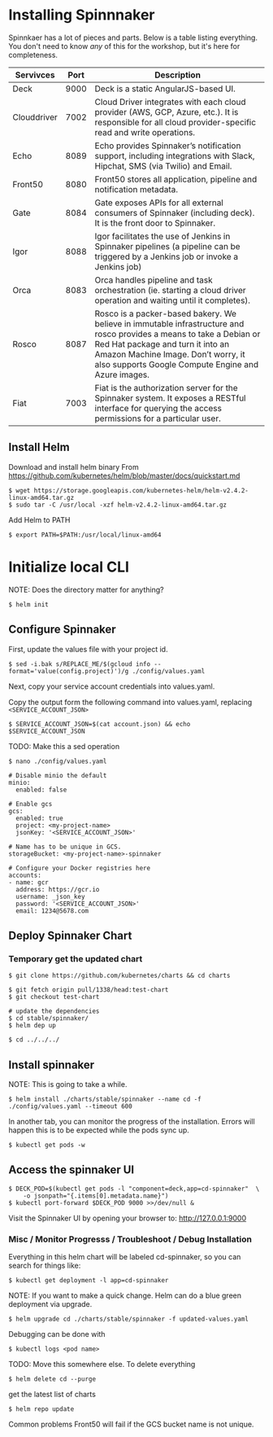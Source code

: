 # Installing Spinnnaker

Spinnkaer has a lot of pieces and parts.  Below is a table listing everything.  You don't need to know *any* of this for the workshop, but it's here for completeness.

| Servivces | Port | Description |
| --- | --- | --- |
| Deck	| 9000 | Deck is a static AngularJS-based UI. |
| Clouddriver	| 7002 | Cloud Driver integrates with each cloud provider (AWS, GCP, Azure, etc.). It is responsible for all cloud provider-specific read and write operations. |
| Echo	| 8089 | Echo provides Spinnaker’s notification support, including integrations with Slack, Hipchat, SMS (via Twilio) and Email. |
| Front50	| 8080 | Front50 stores all application, pipeline and notification metadata. |
| Gate	| 8084 | Gate exposes APIs for all external consumers of Spinnaker (including deck). It is the front door to Spinnaker. |
| Igor	| 8088 | Igor facilitates the use of Jenkins in Spinnaker pipelines (a pipeline can be triggered by a Jenkins job or invoke a Jenkins job) |
| Orca	| 8083 | Orca handles pipeline and task orchestration (ie. starting a cloud driver operation and waiting until it completes). |
| Rosco	| 8087 | Rosco is a packer-based bakery. We believe in immutable infrastructure and rosco provides a means to take a Debian or Red Hat package and turn it into an Amazon Machine Image. Don’t worry, it also supports Google Compute Engine and Azure images. |
| Fiat	| 7003 | Fiat is the authorization server for the Spinnaker system.  It exposes a RESTful interface for querying the access permissions for a particular user. |

## Install Helm 
Download and install helm binary
From https://github.com/kubernetes/helm/blob/master/docs/quickstart.md
```shell
$ wget https://storage.googleapis.com/kubernetes-helm/helm-v2.4.2-linux-amd64.tar.gz
$ sudo tar -C /usr/local -xzf helm-v2.4.2-linux-amd64.tar.gz
```

Add Helm to PATH
```shell
$ export PATH=$PATH:/usr/local/linux-amd64
```
 
# Initialize local CLI
NOTE:  Does the directory matter for anything?
```shell
$ helm init
```

## Configure Spinnaker

First, update the values file with your project id.
```shell
$ sed -i.bak s/REPLACE_ME/$(gcloud info --format='value(config.project)')/g ./config/values.yaml
```

Next, copy your service account credentials into values.yaml.

Copy the output form the following command into values.yaml, replacing ```<SERVICE_ACCOUNT_JSON>```

```shell
$ SERVICE_ACCOUNT_JSON=$(cat account.json) && echo $SERVICE_ACCOUNT_JSON
```
TODO: Make this a sed operation
```shell
$ nano ./config/values.yaml 
```
 
```shell
# Disable minio the default
minio:
  enabled: false
 
# Enable gcs
gcs:
  enabled: true
  project: <my-project-name>
  jsonKey: '<SERVICE_ACCOUNT_JSON>'
 
# Name has to be unique in GCS.
storageBucket: <my-project-name>-spinnaker 
 
# Configure your Docker registries here
accounts:
- name: gcr
  address: https://gcr.io
  username: _json_key
  password: '<SERVICE_ACCOUNT_JSON>'
  email: 1234@5678.com
```

## Deploy Spinnaker Chart

### Temporary get the updated chart
```shell
$ git clone https://github.com/kubernetes/charts && cd charts

$ git fetch origin pull/1338/head:test-chart
$ git checkout test-chart

# update the dependencies
$ cd stable/spinnaker/
$ helm dep up 

$ cd ../../../
```

## Install spinnaker
NOTE: This is going to take a while. 
```shell
$ helm install ./charts/stable/spinnaker --name cd -f ./config/values.yaml --timeout 600
```
In another tab, you can monitor the progress of the installation. 
Errors will happen this is to be expected while the pods sync up.
```shell
$ kubectl get pods -w
```

## Access the spinnaker UI

```shell
$ DECK_POD=$(kubectl get pods -l "component=deck,app=cd-spinnaker"  \
    -o jsonpath="{.items[0].metadata.name}")
$ kubectl port-forward $DECK_POD 9000 >>/dev/null &
```
 
Visit the Spinnaker UI by opening your browser to: http://127.0.0.1:9000


### Misc / Monitor Progresss / Troubleshoot / Debug Installation
Everything in this helm chart will be labeled cd-spinnaker, so you can search for things like: 
```shell
$ kubectl get deployment -l app=cd-spinnaker
```

NOTE: If you want to make a quick change.  Helm can do a blue green deployment via upgrade.
```shell
$ helm upgrade cd ./charts/stable/spinnaker -f updated-values.yaml
```

Debugging can be done with
```shell
$ kubectl logs <pod name>
```

TODO:  Move this somewhere else.
To delete everything
```shell
$ helm delete cd --purge
```
 
get the latest list of charts
```shell
$ helm repo update
```

Common problems
Front50 will fail if the GCS bucket name is not unique.
